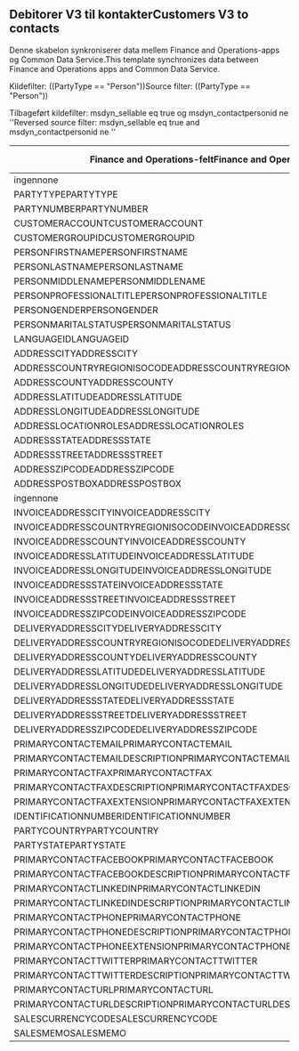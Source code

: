 ## <a name="customers-v3-to-contacts"></a><span data-ttu-id="dbf7c-101">Debitorer V3 til kontakter</span><span class="sxs-lookup"><span data-stu-id="dbf7c-101">Customers V3 to contacts</span></span>

<span data-ttu-id="dbf7c-102">Denne skabelon synkroniserer data mellem Finance and Operations-apps og Common Data Service.</span><span class="sxs-lookup"><span data-stu-id="dbf7c-102">This template synchronizes data between Finance and Operations apps and Common Data Service.</span></span>

<span data-ttu-id="dbf7c-103">Kildefilter: ((PartyType == "Person"))</span><span class="sxs-lookup"><span data-stu-id="dbf7c-103">Source filter: ((PartyType == "Person"))</span></span>

<span data-ttu-id="dbf7c-104">Tilbageført kildefilter: msdyn_sellable eq true og msdyn_contactpersonid ne ''</span><span class="sxs-lookup"><span data-stu-id="dbf7c-104">Reversed source filter: msdyn_sellable eq true  and msdyn_contactpersonid ne ''</span></span>

<span data-ttu-id="dbf7c-105">Finance and Operations-felt</span><span class="sxs-lookup"><span data-stu-id="dbf7c-105">Finance and Operations field</span></span> | <span data-ttu-id="dbf7c-106">Tilknytningstype</span><span class="sxs-lookup"><span data-stu-id="dbf7c-106">Map type</span></span> | <span data-ttu-id="dbf7c-107">Andet Dynamics 365-felt</span><span class="sxs-lookup"><span data-stu-id="dbf7c-107">Other Dynamics 365 field</span></span> | <span data-ttu-id="dbf7c-108">Standardværdi</span><span class="sxs-lookup"><span data-stu-id="dbf7c-108">Default value</span></span>
---|---|---|---
<span data-ttu-id="dbf7c-109">ingen</span><span class="sxs-lookup"><span data-stu-id="dbf7c-109">none</span></span> | >> | <span data-ttu-id="dbf7c-110">msdyn_sellable</span><span class="sxs-lookup"><span data-stu-id="dbf7c-110">msdyn_sellable</span></span> | <span data-ttu-id="dbf7c-111">Sand</span><span class="sxs-lookup"><span data-stu-id="dbf7c-111">True</span></span>
<span data-ttu-id="dbf7c-112">PARTYTYPE</span><span class="sxs-lookup"><span data-stu-id="dbf7c-112">PARTYTYPE</span></span> | << | <span data-ttu-id="dbf7c-113">ingen</span><span class="sxs-lookup"><span data-stu-id="dbf7c-113">none</span></span> | <span data-ttu-id="dbf7c-114">Person</span><span class="sxs-lookup"><span data-stu-id="dbf7c-114">Person</span></span>
<span data-ttu-id="dbf7c-115">PARTYNUMBER</span><span class="sxs-lookup"><span data-stu-id="dbf7c-115">PARTYNUMBER</span></span> | = | <span data-ttu-id="dbf7c-116">msdyn_partynumber</span><span class="sxs-lookup"><span data-stu-id="dbf7c-116">msdyn_partynumber</span></span> | 
<span data-ttu-id="dbf7c-117">CUSTOMERACCOUNT</span><span class="sxs-lookup"><span data-stu-id="dbf7c-117">CUSTOMERACCOUNT</span></span> | = | <span data-ttu-id="dbf7c-118">msdyn_contactpersonid</span><span class="sxs-lookup"><span data-stu-id="dbf7c-118">msdyn_contactpersonid</span></span> | 
<span data-ttu-id="dbf7c-119">CUSTOMERGROUPID</span><span class="sxs-lookup"><span data-stu-id="dbf7c-119">CUSTOMERGROUPID</span></span> | = | <span data-ttu-id="dbf7c-120">msdyn_customergroupid.msdyn_groupid</span><span class="sxs-lookup"><span data-stu-id="dbf7c-120">msdyn_customergroupid.msdyn_groupid</span></span> | 
<span data-ttu-id="dbf7c-121">PERSONFIRSTNAME</span><span class="sxs-lookup"><span data-stu-id="dbf7c-121">PERSONFIRSTNAME</span></span> | = | <span data-ttu-id="dbf7c-122">firstname</span><span class="sxs-lookup"><span data-stu-id="dbf7c-122">firstname</span></span> | 
<span data-ttu-id="dbf7c-123">PERSONLASTNAME</span><span class="sxs-lookup"><span data-stu-id="dbf7c-123">PERSONLASTNAME</span></span> | = | <span data-ttu-id="dbf7c-124">lastname</span><span class="sxs-lookup"><span data-stu-id="dbf7c-124">lastname</span></span> | 
<span data-ttu-id="dbf7c-125">PERSONMIDDLENAME</span><span class="sxs-lookup"><span data-stu-id="dbf7c-125">PERSONMIDDLENAME</span></span> | = | <span data-ttu-id="dbf7c-126">middlename</span><span class="sxs-lookup"><span data-stu-id="dbf7c-126">middlename</span></span> | 
<span data-ttu-id="dbf7c-127">PERSONPROFESSIONALTITLE</span><span class="sxs-lookup"><span data-stu-id="dbf7c-127">PERSONPROFESSIONALTITLE</span></span> | = | <span data-ttu-id="dbf7c-128">jobtitle</span><span class="sxs-lookup"><span data-stu-id="dbf7c-128">jobtitle</span></span> | 
<span data-ttu-id="dbf7c-129">PERSONGENDER</span><span class="sxs-lookup"><span data-stu-id="dbf7c-129">PERSONGENDER</span></span> | >< | <span data-ttu-id="dbf7c-130">gendercode</span><span class="sxs-lookup"><span data-stu-id="dbf7c-130">gendercode</span></span> | 
<span data-ttu-id="dbf7c-131">PERSONMARITALSTATUS</span><span class="sxs-lookup"><span data-stu-id="dbf7c-131">PERSONMARITALSTATUS</span></span> | >< | <span data-ttu-id="dbf7c-132">familystatuscode</span><span class="sxs-lookup"><span data-stu-id="dbf7c-132">familystatuscode</span></span> | 
<span data-ttu-id="dbf7c-133">LANGUAGEID</span><span class="sxs-lookup"><span data-stu-id="dbf7c-133">LANGUAGEID</span></span> | << | <span data-ttu-id="dbf7c-134">ingen</span><span class="sxs-lookup"><span data-stu-id="dbf7c-134">none</span></span> | <span data-ttu-id="dbf7c-135">da</span><span class="sxs-lookup"><span data-stu-id="dbf7c-135">en-us</span></span>
<span data-ttu-id="dbf7c-136">ADDRESSCITY</span><span class="sxs-lookup"><span data-stu-id="dbf7c-136">ADDRESSCITY</span></span> | = | <span data-ttu-id="dbf7c-137">address1_city</span><span class="sxs-lookup"><span data-stu-id="dbf7c-137">address1_city</span></span> | 
<span data-ttu-id="dbf7c-138">ADDRESSCOUNTRYREGIONISOCODE</span><span class="sxs-lookup"><span data-stu-id="dbf7c-138">ADDRESSCOUNTRYREGIONISOCODE</span></span> | = | <span data-ttu-id="dbf7c-139">address1_country</span><span class="sxs-lookup"><span data-stu-id="dbf7c-139">address1_country</span></span> | 
<span data-ttu-id="dbf7c-140">ADDRESSCOUNTY</span><span class="sxs-lookup"><span data-stu-id="dbf7c-140">ADDRESSCOUNTY</span></span> | = | <span data-ttu-id="dbf7c-141">address1_county</span><span class="sxs-lookup"><span data-stu-id="dbf7c-141">address1_county</span></span> | 
<span data-ttu-id="dbf7c-142">ADDRESSLATITUDE</span><span class="sxs-lookup"><span data-stu-id="dbf7c-142">ADDRESSLATITUDE</span></span> | > | <span data-ttu-id="dbf7c-143">address1_latitude</span><span class="sxs-lookup"><span data-stu-id="dbf7c-143">address1_latitude</span></span> | 
<span data-ttu-id="dbf7c-144">ADDRESSLONGITUDE</span><span class="sxs-lookup"><span data-stu-id="dbf7c-144">ADDRESSLONGITUDE</span></span> | > | <span data-ttu-id="dbf7c-145">address1_longitude</span><span class="sxs-lookup"><span data-stu-id="dbf7c-145">address1_longitude</span></span> | 
<span data-ttu-id="dbf7c-146">ADDRESSLOCATIONROLES</span><span class="sxs-lookup"><span data-stu-id="dbf7c-146">ADDRESSLOCATIONROLES</span></span> | << | <span data-ttu-id="dbf7c-147">ingen</span><span class="sxs-lookup"><span data-stu-id="dbf7c-147">none</span></span> | <span data-ttu-id="dbf7c-148">Virksomhed</span><span class="sxs-lookup"><span data-stu-id="dbf7c-148">Business</span></span>
<span data-ttu-id="dbf7c-149">ADDRESSSTATE</span><span class="sxs-lookup"><span data-stu-id="dbf7c-149">ADDRESSSTATE</span></span> | = | <span data-ttu-id="dbf7c-150">address1_stateorprovince</span><span class="sxs-lookup"><span data-stu-id="dbf7c-150">address1_stateorprovince</span></span> | 
<span data-ttu-id="dbf7c-151">ADDRESSSTREET</span><span class="sxs-lookup"><span data-stu-id="dbf7c-151">ADDRESSSTREET</span></span> | = | <span data-ttu-id="dbf7c-152">address1_line1</span><span class="sxs-lookup"><span data-stu-id="dbf7c-152">address1_line1</span></span> | 
<span data-ttu-id="dbf7c-153">ADDRESSZIPCODE</span><span class="sxs-lookup"><span data-stu-id="dbf7c-153">ADDRESSZIPCODE</span></span> | = | <span data-ttu-id="dbf7c-154">address1_postalcode</span><span class="sxs-lookup"><span data-stu-id="dbf7c-154">address1_postalcode</span></span> | 
<span data-ttu-id="dbf7c-155">ADDRESSPOSTBOX</span><span class="sxs-lookup"><span data-stu-id="dbf7c-155">ADDRESSPOSTBOX</span></span> | = | <span data-ttu-id="dbf7c-156">address1_postofficebox</span><span class="sxs-lookup"><span data-stu-id="dbf7c-156">address1_postofficebox</span></span> | 
<span data-ttu-id="dbf7c-157">ingen</span><span class="sxs-lookup"><span data-stu-id="dbf7c-157">none</span></span> | >> | <span data-ttu-id="dbf7c-158">address1_addresstypecode</span><span class="sxs-lookup"><span data-stu-id="dbf7c-158">address1_addresstypecode</span></span> | <span data-ttu-id="dbf7c-159">3</span><span class="sxs-lookup"><span data-stu-id="dbf7c-159">3</span></span>
<span data-ttu-id="dbf7c-160">INVOICEADDRESSCITY</span><span class="sxs-lookup"><span data-stu-id="dbf7c-160">INVOICEADDRESSCITY</span></span> | = | <span data-ttu-id="dbf7c-161">address2_city</span><span class="sxs-lookup"><span data-stu-id="dbf7c-161">address2_city</span></span> | 
<span data-ttu-id="dbf7c-162">INVOICEADDRESSCOUNTRYREGIONISOCODE</span><span class="sxs-lookup"><span data-stu-id="dbf7c-162">INVOICEADDRESSCOUNTRYREGIONISOCODE</span></span> | = | <span data-ttu-id="dbf7c-163">address2_country</span><span class="sxs-lookup"><span data-stu-id="dbf7c-163">address2_country</span></span> | 
<span data-ttu-id="dbf7c-164">INVOICEADDRESSCOUNTY</span><span class="sxs-lookup"><span data-stu-id="dbf7c-164">INVOICEADDRESSCOUNTY</span></span> | = | <span data-ttu-id="dbf7c-165">address2_county</span><span class="sxs-lookup"><span data-stu-id="dbf7c-165">address2_county</span></span> | 
<span data-ttu-id="dbf7c-166">INVOICEADDRESSLATITUDE</span><span class="sxs-lookup"><span data-stu-id="dbf7c-166">INVOICEADDRESSLATITUDE</span></span> | > | <span data-ttu-id="dbf7c-167">address2_latitude</span><span class="sxs-lookup"><span data-stu-id="dbf7c-167">address2_latitude</span></span> | 
<span data-ttu-id="dbf7c-168">INVOICEADDRESSLONGITUDE</span><span class="sxs-lookup"><span data-stu-id="dbf7c-168">INVOICEADDRESSLONGITUDE</span></span> | > | <span data-ttu-id="dbf7c-169">address2_longitude</span><span class="sxs-lookup"><span data-stu-id="dbf7c-169">address2_longitude</span></span> | 
<span data-ttu-id="dbf7c-170">INVOICEADDRESSSTATE</span><span class="sxs-lookup"><span data-stu-id="dbf7c-170">INVOICEADDRESSSTATE</span></span> | = | <span data-ttu-id="dbf7c-171">address2_stateorprovince</span><span class="sxs-lookup"><span data-stu-id="dbf7c-171">address2_stateorprovince</span></span> | 
<span data-ttu-id="dbf7c-172">INVOICEADDRESSSTREET</span><span class="sxs-lookup"><span data-stu-id="dbf7c-172">INVOICEADDRESSSTREET</span></span> | = | <span data-ttu-id="dbf7c-173">address2_line1</span><span class="sxs-lookup"><span data-stu-id="dbf7c-173">address2_line1</span></span> | 
<span data-ttu-id="dbf7c-174">INVOICEADDRESSZIPCODE</span><span class="sxs-lookup"><span data-stu-id="dbf7c-174">INVOICEADDRESSZIPCODE</span></span> | = | <span data-ttu-id="dbf7c-175">address2_postalcode</span><span class="sxs-lookup"><span data-stu-id="dbf7c-175">address2_postalcode</span></span> | 
<span data-ttu-id="dbf7c-176">DELIVERYADDRESSCITY</span><span class="sxs-lookup"><span data-stu-id="dbf7c-176">DELIVERYADDRESSCITY</span></span> | = | <span data-ttu-id="dbf7c-177">address3_city</span><span class="sxs-lookup"><span data-stu-id="dbf7c-177">address3_city</span></span> | 
<span data-ttu-id="dbf7c-178">DELIVERYADDRESSCOUNTRYREGIONISOCODE</span><span class="sxs-lookup"><span data-stu-id="dbf7c-178">DELIVERYADDRESSCOUNTRYREGIONISOCODE</span></span> | = | <span data-ttu-id="dbf7c-179">address3_country</span><span class="sxs-lookup"><span data-stu-id="dbf7c-179">address3_country</span></span> | 
<span data-ttu-id="dbf7c-180">DELIVERYADDRESSCOUNTY</span><span class="sxs-lookup"><span data-stu-id="dbf7c-180">DELIVERYADDRESSCOUNTY</span></span> | = | <span data-ttu-id="dbf7c-181">address3_county</span><span class="sxs-lookup"><span data-stu-id="dbf7c-181">address3_county</span></span> | 
<span data-ttu-id="dbf7c-182">DELIVERYADDRESSLATITUDE</span><span class="sxs-lookup"><span data-stu-id="dbf7c-182">DELIVERYADDRESSLATITUDE</span></span> | > | <span data-ttu-id="dbf7c-183">address3_latitude</span><span class="sxs-lookup"><span data-stu-id="dbf7c-183">address3_latitude</span></span> | 
<span data-ttu-id="dbf7c-184">DELIVERYADDRESSLONGITUDE</span><span class="sxs-lookup"><span data-stu-id="dbf7c-184">DELIVERYADDRESSLONGITUDE</span></span> | >> | <span data-ttu-id="dbf7c-185">address3_longitude</span><span class="sxs-lookup"><span data-stu-id="dbf7c-185">address3_longitude</span></span> | 
<span data-ttu-id="dbf7c-186">DELIVERYADDRESSSTATE</span><span class="sxs-lookup"><span data-stu-id="dbf7c-186">DELIVERYADDRESSSTATE</span></span> | = | <span data-ttu-id="dbf7c-187">address3_stateorprovince</span><span class="sxs-lookup"><span data-stu-id="dbf7c-187">address3_stateorprovince</span></span> | 
<span data-ttu-id="dbf7c-188">DELIVERYADDRESSSTREET</span><span class="sxs-lookup"><span data-stu-id="dbf7c-188">DELIVERYADDRESSSTREET</span></span> | = | <span data-ttu-id="dbf7c-189">address3_line1</span><span class="sxs-lookup"><span data-stu-id="dbf7c-189">address3_line1</span></span> | 
<span data-ttu-id="dbf7c-190">DELIVERYADDRESSZIPCODE</span><span class="sxs-lookup"><span data-stu-id="dbf7c-190">DELIVERYADDRESSZIPCODE</span></span> | = | <span data-ttu-id="dbf7c-191">address3_postalcode</span><span class="sxs-lookup"><span data-stu-id="dbf7c-191">address3_postalcode</span></span> | 
<span data-ttu-id="dbf7c-192">PRIMARYCONTACTEMAIL</span><span class="sxs-lookup"><span data-stu-id="dbf7c-192">PRIMARYCONTACTEMAIL</span></span> | = | <span data-ttu-id="dbf7c-193">emailaddress1</span><span class="sxs-lookup"><span data-stu-id="dbf7c-193">emailaddress1</span></span> | 
<span data-ttu-id="dbf7c-194">PRIMARYCONTACTEMAILDESCRIPTION</span><span class="sxs-lookup"><span data-stu-id="dbf7c-194">PRIMARYCONTACTEMAILDESCRIPTION</span></span> | = | <span data-ttu-id="dbf7c-195">msdyn_emailaddress1description</span><span class="sxs-lookup"><span data-stu-id="dbf7c-195">msdyn_emailaddress1description</span></span> | 
<span data-ttu-id="dbf7c-196">PRIMARYCONTACTFAX</span><span class="sxs-lookup"><span data-stu-id="dbf7c-196">PRIMARYCONTACTFAX</span></span> | = | <span data-ttu-id="dbf7c-197">fax</span><span class="sxs-lookup"><span data-stu-id="dbf7c-197">fax</span></span> | 
<span data-ttu-id="dbf7c-198">PRIMARYCONTACTFAXDESCRIPTION</span><span class="sxs-lookup"><span data-stu-id="dbf7c-198">PRIMARYCONTACTFAXDESCRIPTION</span></span> | = | <span data-ttu-id="dbf7c-199">msdyn_faxdescription</span><span class="sxs-lookup"><span data-stu-id="dbf7c-199">msdyn_faxdescription</span></span> | 
<span data-ttu-id="dbf7c-200">PRIMARYCONTACTFAXEXTENSION</span><span class="sxs-lookup"><span data-stu-id="dbf7c-200">PRIMARYCONTACTFAXEXTENSION</span></span> | = | <span data-ttu-id="dbf7c-201">msdyn_faxextension</span><span class="sxs-lookup"><span data-stu-id="dbf7c-201">msdyn_faxextension</span></span> | 
<span data-ttu-id="dbf7c-202">IDENTIFICATIONNUMBER</span><span class="sxs-lookup"><span data-stu-id="dbf7c-202">IDENTIFICATIONNUMBER</span></span> | = | <span data-ttu-id="dbf7c-203">msdyn_identificationnumber</span><span class="sxs-lookup"><span data-stu-id="dbf7c-203">msdyn_identificationnumber</span></span> | 
<span data-ttu-id="dbf7c-204">PARTYCOUNTRY</span><span class="sxs-lookup"><span data-stu-id="dbf7c-204">PARTYCOUNTRY</span></span> | = | <span data-ttu-id="dbf7c-205">msdyn_partycountry</span><span class="sxs-lookup"><span data-stu-id="dbf7c-205">msdyn_partycountry</span></span> | 
<span data-ttu-id="dbf7c-206">PARTYSTATE</span><span class="sxs-lookup"><span data-stu-id="dbf7c-206">PARTYSTATE</span></span> | = | <span data-ttu-id="dbf7c-207">msdyn_partystateprovince</span><span class="sxs-lookup"><span data-stu-id="dbf7c-207">msdyn_partystateprovince</span></span> | 
<span data-ttu-id="dbf7c-208">PRIMARYCONTACTFACEBOOK</span><span class="sxs-lookup"><span data-stu-id="dbf7c-208">PRIMARYCONTACTFACEBOOK</span></span> | = | <span data-ttu-id="dbf7c-209">msdyn_primaryfacebookid</span><span class="sxs-lookup"><span data-stu-id="dbf7c-209">msdyn_primaryfacebookid</span></span> | 
<span data-ttu-id="dbf7c-210">PRIMARYCONTACTFACEBOOKDESCRIPTION</span><span class="sxs-lookup"><span data-stu-id="dbf7c-210">PRIMARYCONTACTFACEBOOKDESCRIPTION</span></span> | = | <span data-ttu-id="dbf7c-211">msdyn_primaryfacebookdescription</span><span class="sxs-lookup"><span data-stu-id="dbf7c-211">msdyn_primaryfacebookdescription</span></span> | 
<span data-ttu-id="dbf7c-212">PRIMARYCONTACTLINKEDIN</span><span class="sxs-lookup"><span data-stu-id="dbf7c-212">PRIMARYCONTACTLINKEDIN</span></span> | = | <span data-ttu-id="dbf7c-213">msdyn_primaryinkedinid</span><span class="sxs-lookup"><span data-stu-id="dbf7c-213">msdyn_primaryinkedinid</span></span> | 
<span data-ttu-id="dbf7c-214">PRIMARYCONTACTLINKEDINDESCRIPTION</span><span class="sxs-lookup"><span data-stu-id="dbf7c-214">PRIMARYCONTACTLINKEDINDESCRIPTION</span></span> | = | <span data-ttu-id="dbf7c-215">msdyn_primarylinkedindescrption</span><span class="sxs-lookup"><span data-stu-id="dbf7c-215">msdyn_primarylinkedindescrption</span></span> | 
<span data-ttu-id="dbf7c-216">PRIMARYCONTACTPHONE</span><span class="sxs-lookup"><span data-stu-id="dbf7c-216">PRIMARYCONTACTPHONE</span></span> | = | <span data-ttu-id="dbf7c-217">telephone1</span><span class="sxs-lookup"><span data-stu-id="dbf7c-217">telephone1</span></span> | 
<span data-ttu-id="dbf7c-218">PRIMARYCONTACTPHONEDESCRIPTION</span><span class="sxs-lookup"><span data-stu-id="dbf7c-218">PRIMARYCONTACTPHONEDESCRIPTION</span></span> | = | <span data-ttu-id="dbf7c-219">msdyn_telephone1description</span><span class="sxs-lookup"><span data-stu-id="dbf7c-219">msdyn_telephone1description</span></span> | 
<span data-ttu-id="dbf7c-220">PRIMARYCONTACTPHONEEXTENSION</span><span class="sxs-lookup"><span data-stu-id="dbf7c-220">PRIMARYCONTACTPHONEEXTENSION</span></span> | = | <span data-ttu-id="dbf7c-221">msdyn_telephone1extension</span><span class="sxs-lookup"><span data-stu-id="dbf7c-221">msdyn_telephone1extension</span></span> | 
<span data-ttu-id="dbf7c-222">PRIMARYCONTACTTWITTER</span><span class="sxs-lookup"><span data-stu-id="dbf7c-222">PRIMARYCONTACTTWITTER</span></span> | = | <span data-ttu-id="dbf7c-223">msdyn_primarytwitterid</span><span class="sxs-lookup"><span data-stu-id="dbf7c-223">msdyn_primarytwitterid</span></span> | 
<span data-ttu-id="dbf7c-224">PRIMARYCONTACTTWITTERDESCRIPTION</span><span class="sxs-lookup"><span data-stu-id="dbf7c-224">PRIMARYCONTACTTWITTERDESCRIPTION</span></span> | = | <span data-ttu-id="dbf7c-225">msdyn_primarytwitteriddescription</span><span class="sxs-lookup"><span data-stu-id="dbf7c-225">msdyn_primarytwitteriddescription</span></span> | 
<span data-ttu-id="dbf7c-226">PRIMARYCONTACTURL</span><span class="sxs-lookup"><span data-stu-id="dbf7c-226">PRIMARYCONTACTURL</span></span> | = | <span data-ttu-id="dbf7c-227">websiteurl</span><span class="sxs-lookup"><span data-stu-id="dbf7c-227">websiteurl</span></span> | 
<span data-ttu-id="dbf7c-228">PRIMARYCONTACTURLDESCRIPTION</span><span class="sxs-lookup"><span data-stu-id="dbf7c-228">PRIMARYCONTACTURLDESCRIPTION</span></span> | = | <span data-ttu-id="dbf7c-229">msdyn_websiteurldescription</span><span class="sxs-lookup"><span data-stu-id="dbf7c-229">msdyn_websiteurldescription</span></span> | 
<span data-ttu-id="dbf7c-230">SALESCURRENCYCODE</span><span class="sxs-lookup"><span data-stu-id="dbf7c-230">SALESCURRENCYCODE</span></span> | = | <span data-ttu-id="dbf7c-231">transactioncurrencyid.isocurrencycode</span><span class="sxs-lookup"><span data-stu-id="dbf7c-231">transactioncurrencyid.isocurrencycode</span></span> | 
<span data-ttu-id="dbf7c-232">SALESMEMO</span><span class="sxs-lookup"><span data-stu-id="dbf7c-232">SALESMEMO</span></span> | = | <span data-ttu-id="dbf7c-233">beskrivelse</span><span class="sxs-lookup"><span data-stu-id="dbf7c-233">description</span></span> | 
